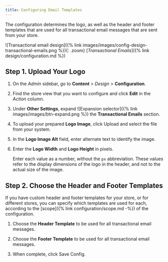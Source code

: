 ```yaml
---
title: Configuring Email Templates
---
```


The configuration determines the logo, as well as the header and footer templates that are used for all transactional email messages that are sent from your store.

![Transactional email design]({% link images/images/config-design-transactional-emails.png %}){: .zoom}
[_Transactional Emails_]({% link design/configuration.md %})

## Step 1. Upload Your Logo

1. On the _Admin_ sidebar, go to **Content** > _Design_ > **Configuration**.

1. Find the store view that you want to configure and click **Edit** in the _Action_ column.

1. Under **Other Settings**, expand ![Expansion selector]({% link images/images/btn-expand.png %}) the **Transactional Emails** section.

1. To upload your prepared **Logo Image**, click <span class="btn">Upload</span> and select the file from your system.

1. In the **Logo Image Alt** field, enter alternate text to identify the image.

1. Enter the **Logo Width** and **Logo Height** in pixels.

    Enter each value as a number, without the `px` abbreviation. These values refer to the display dimensions of the logo in the header, and not to the actual size of the image.

## Step 2. Choose the Header and Footer Templates

If you have custom header and footer templates for your store, or for different stores, you can specify which templates are used for each, according to the [scope]({% link configuration/scope.md -%}) of the configuration.

1. Choose the **Header Template** to be used for all transactional email messages.

1. Choose the **Footer Template** to be used for all transactional email messages.

1. When complete, click <span class="btn">Save Config</span>.
